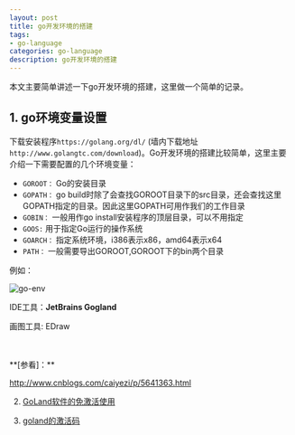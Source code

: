 ```yaml
---
layout: post
title: go开发环境的搭建
tags:
- go-language
categories: go-language
description: go开发环境的搭建
---
```


本文主要简单讲述一下go开发环境的搭建，这里做一个简单的记录。

<!-- more -->


## 1. go环境变量设置

下载安装程序```https://golang.org/dl/``` (墙内下载地址```http://www.golangtc.com/download```)。Go开发环境的搭建比较简单，这里主要介绍一下需要配置的几个环境变量：

* ```GOROOT：``` Go的安装目录
* ```GOPATH：``` go build时除了会查找GOROOT目录下的src目录，还会查找这里GOPATH指定的目录。因此这里GOPATH可用作我们的工作目录
* ```GOBIN：``` 一般用作go install安装程序的顶层目录，可以不用指定
* ```GOOS:``` 用于指定Go运行的操作系统
* ```GOARCH：``` 指定系统环境，i386表示x86，amd64表示x64
* ```PATH：``` 一般需要导出GOROOT,GOROOT下的bin两个目录

例如：

![go-env](https://ivanzz1001.github.io/records/assets/img/go/go-env.png)


IDE工具：**JetBrains Gogland**

画图工具: EDraw



<br />
<br />
**[参看]：**

http://www.cnblogs.com/caiyezi/p/5641363.html

2. [GoLand软件的免激活使用](http://blog.csdn.net/benben_2015/article/details/78725467)

3. [goland的激活码](https://www.cnblogs.com/aomi/p/8288137.html)

<br />
<br />
<br />

